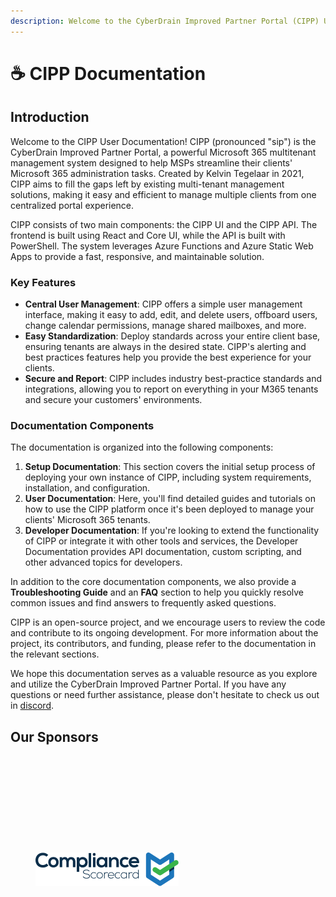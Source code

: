 ```yaml
---
description: Welcome to the CyberDrain Improved Partner Portal (CIPP) User Documentation
---
```


# ☕ CIPP Documentation

## Introduction

Welcome to the CIPP User Documentation! CIPP (pronounced "sip") is the CyberDrain Improved Partner Portal, a powerful Microsoft 365 multitenant management system designed to help MSPs streamline their clients' Microsoft 365 administration tasks. Created by Kelvin Tegelaar in 2021, CIPP aims to fill the gaps left by existing multi-tenant management solutions, making it easy and efficient to manage multiple clients from one centralized portal experience.

CIPP consists of two main components: the CIPP UI and the CIPP API. The frontend is built using React and Core UI, while the API is built with PowerShell. The system leverages Azure Functions and Azure Static Web Apps to provide a fast, responsive, and maintainable solution.

### Key Features

* **Central User Management**: CIPP offers a simple user management interface, making it easy to add, edit, and delete users, offboard users, change calendar permissions, manage shared mailboxes, and more.
* **Easy Standardization**: Deploy standards across your entire client base, ensuring tenants are always in the desired state. CIPP's alerting and best practices features help you provide the best experience for your clients.
* **Secure and Report**: CIPP includes industry best-practice standards and integrations, allowing you to report on everything in your M365 tenants and secure your customers' environments.

### Documentation Components

The documentation is organized into the following components:

1. **Setup Documentation**: This section covers the initial setup process of deploying your own instance of CIPP, including system requirements, installation, and configuration.
2. **User Documentation**: Here, you'll find detailed guides and tutorials on how to use the CIPP platform once it's been deployed to manage your clients' Microsoft 365 tenants.
3. **Developer Documentation**: If you're looking to extend the functionality of CIPP or integrate it with other tools and services, the Developer Documentation provides API documentation, custom scripting, and other advanced topics for developers.

In addition to the core documentation components, we also provide a **Troubleshooting Guide** and an **FAQ** section to help you quickly resolve common issues and find answers to frequently asked questions.

CIPP is an open-source project, and we encourage users to review the code and contribute to its ongoing development. For more information about the project, its contributors, and funding, please refer to the documentation in the relevant sections.

We hope this documentation serves as a valuable resource as you explore and utilize the CyberDrain Improved Partner Portal. If you have any questions or need further assistance, please don't hesitate to check us out in [discord](https://discord.gg/cyberdrain).

## Our Sponsors

<div><figure><img src=".gitbook/assets/ninjaone.svg" alt=""><figcaption></figcaption></figure> <figure><img src=".gitbook/assets/ImmyBot.png" alt=""><figcaption></figcaption></figure> <figure><img src=".gitbook/assets/halo.svg" alt=""><figcaption></figcaption></figure> <figure><img src=".gitbook/assets/Huntress.png" alt=""><figcaption></figcaption></figure> <figure><img src=".gitbook/assets/oit.png" alt=""><figcaption></figcaption></figure></div>

<div align="left"><figure><img src=".gitbook/assets/Compliance-Risk-Scorecard-logo.png.webp" alt="" width="229"><figcaption></figcaption></figure></div>

